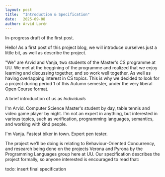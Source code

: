 ```yaml
---
layout: post
title:  "Introduction & Specification"
date:   2025-09-08
author: Arvid Lorén 
---
```


In-progress draft of the first post.

Hello! As a first post of this project blog, we will introduce ourselves just a little bit, as well as describe the project. 

"We" are Arvid and Vanja, two students of the Master's CS programme at UU. We met at the beggining of the programme and realized that we enjoy learning and discussing together, and so work well together. As well as having overlapping interest in CS topics. This is why we decided to look for a project during period 1 of this Autumn semester, under the very liberal Open Course format. 

A brief introduction of us as *Individuals*

I'm Arvid. Computer Science Master's student by day, table tennis and video game player by night. I'm not an expert in anything, but interested in various topics, such as verification, programming languages, semantics, and working with kind people.

I'm Vanja. Fastest biker in town. Expert pen tester.

The project we'll be doing is relating to Behaviour-Oriented Concurrency, and research being done on the projects Verona and Pyrona by the Programming Languages group here at UU. Our specification describes the project formally, so anyone interested is encouraged to read that:

todo: insert final specification
